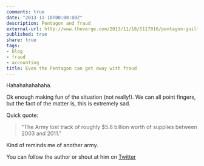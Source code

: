 ```yaml
---
comments: true
date: "2013-11-18T00:00:00Z"
description: Pentagon and fraud
external-url: http://www.theverge.com/2013/11/18/5117816/pentagon-guilty-of-billion-dollar-accounting-fraud-reveals-reuters
published: true
share: true
tags:
- blog
- fraud
- accounting
title: Even the Pentagon can get away with fraud
---
```


Hahahahahahaha.

Ok enough making fun of the situation (not really!). We can all point fingers, but the fact of the matter is, this is extremely sad.

Quick quote:

> "The Army lost track of roughly $5.8 billion worth of supplies between 2003 and 2011."

Kind of reminds me of another army.

You can follow the author or shout at him on [Twitter](https://twitter.com/abijango)